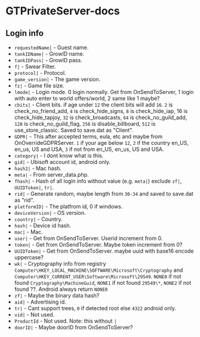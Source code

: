 # GTPrivateServer-docs

## Login info
- `requestedName|` - Guest name.
- `tankIDName|` - GrowID name.
- `tankIDPass|` - GrowID pass.
- `f|` - Swear Filter.
- `protocol|` - Protocol.
- `game_version|` - The game version.
- `fz|` - Game file size.
- `lmode|` - Login mode. 0 login normally. Get from OnSendToServer, 1 login with auto enter to world offers/world, 2 same like 1 maybe?
- `cbits|` - Client bits. if age under `12` the client bits will add `16`.  `2` is check_no_friend_add, `4` is check_hide_signs, `8` is check_hide_iap, 16 is check_hide_tapjoy, `32` is check_broadcasts, `64` is check_no_guild_add, `128` is check_no_guild_flag, `256` is disable_billboard, `512` is use_store_classic. Saved to save.dat as "Client".
- `GDPR|` - This after accepted terms, eula, etc and maybe from OnOverrideGDPRServer. `1` if your age below `12`, `2` if the country en_US, en_us, US and USA, `3` if not from en_US, en_us, US and USA.
- `category|` - I dont know what is this.
- `gid|` - Ubisoft account id, android only.
- `hash2|` - Mac hash.
- `meta|` - From server_data.php.
- `fhash|` - Hash of all login info without value (e.g. `meta|`) exclude `zf|`, `UUIDToken|`, `tr|`.
- `rid|` - Generate random, maybe length from `30-34` and saved to save.dat as "rid".
- `platformID|` - The platfrom id, 0 if windows.
- `deviceVersion|` - OS version.
- `country|` - Country.
- `hash|` - Device id hash.
- `mac|` - Mac.
- `user|` - Get from OnSendToServer. Userid increment from 0.
- `token|` - Get from OnSendToServer. Maybe token increment from 0?
- `UUIDToken|` - Get from OnSendToServer. maybe uuid with base16 encode uppercase?
- `wk|` - Cryptography info from registry `Computer\HKEY_LOCAL_MACHINE\SOFTWARE\Microsoft\Cryptography` and `Computer\HKEY_CURRENT_USER\Software\Microsoft\29549`. `NONE0` if not found `Cryptography\MachineGuid`, `NONE1` if not found `29549\*`, `NONE2` if not found ??.  Android always return `NONE0`
- `zf|` - Maybe the binary data hash?
- `aid|` - Advertising id.
- `tr|` - Cant support trees, `0` if detected root else `4322` android only.
- `vid|` - Not used.
- `ProductId` - Not used. Note: this without `|`
- `doorID|` - Maybe doorID from OnSendToServer?
